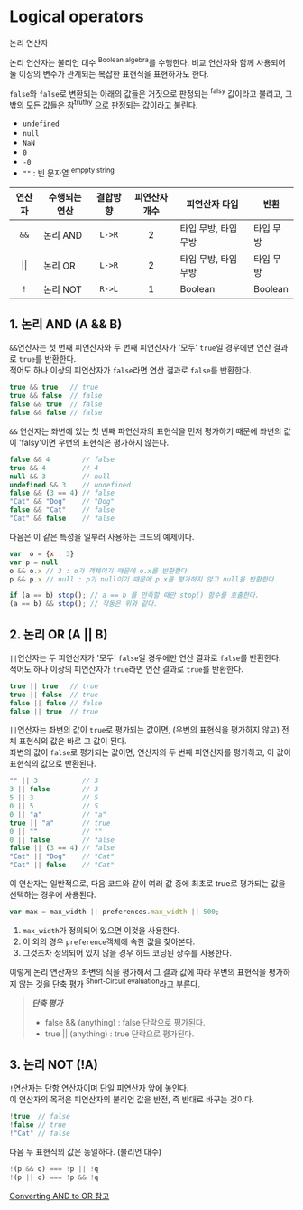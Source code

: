 # Logical operators

<p class="sub-title">논리 연산자</p>

논리 연산자는 불리언 대수 <sup>Boolean algebra</sup>를 수행한다. 비교 연산자와 함께 사용되어 둘 이상의 변수가 관계되는 복잡한 표현식을 표현하가도 한다.

`false`와 `false`로 변환되는 아래의 값들은 거짓으로 판정되는 <sup>falsy</sup> 값이라고 불리고, 그 밖의 모든 값들은 참<sup>truthy</sup> 으로 판정되는 값이라고 불린다.

* `undefined`
* `null`
* `NaN`
* `0`
* `-0`
* `""` : 빈 문자열 <sup>emppty string</sup>

|연산자|수행되는 연산|결합방향|피연산자 개수|피연산자 타입|반환|
|:---:|---|:---:|:---:|---|---|
|`&&`|논리 AND|`L->R`|2|타입 무방, 타입 무방|타입 무방|
|&#x007C;&#x007C;|논리 OR|`L->R`|2|타입 무방, 타입 무방|타입 무방|
|`!`|논리 NOT|`R->L`|1|Boolean|Boolean|

## 1. 논리 AND (A && B)

`&&`연산자는 첫 번째 피연산자와 두 번째 피연산자가 '모두' `true`일 경우에만 연산 결과로 `true`를 반환한다.  
적어도 하나 이상의 피연산자가 `false`라면 연산 결과로 `false`를 반환한다.

```js
true && true   // true
true && false  // false
false && true  // false
false && false // false
```

`&&` 연산자는 좌변에 있는 첫 번째 파연산자의 표현식을 먼저 평가하기 때문에 좌변의 값이 'falsy'이면 우변의 표현식은 평가하지 않는다.  

```js
false && 4        // false
true && 4         // 4
null && 3         // null
undefined && 3    // undefined
false && (3 == 4) // false
"Cat" && "Dog"    // "Dog"
false && "Cat"    // false
"Cat" && false    // false
```

다음은 이 같은 특성을 일부러 사용하는 코드의 예제이다.

```js
var  o = {x : 3}
var p = null
o && o.x // 3 : o가 객체이기 때문에 o.x를 반환한다.
p && p.x // null : p가 null이기 때문에 p.x를 평가하지 않고 null을 반환한다.
```

```js
if (a == b) stop(); // a == b 를 만족할 때만 stop() 함수를 호출한다.
(a == b) && stop(); // 작동은 위와 같다.
```

## 2. 논리 OR (A || B)

`||`연산자는 두 피연산자가 '모두' `false`일 경우에만 연산 결과로 `false`를 반환한다.  
적어도 하나 이상의 피연산자가 `true`라면 연산 결과로 `true`를 반환한다.

```js
true || true   // true
true || false  // true
false || false // false
false || true  // true
```

`||`연산자는 좌변의 값이 `true`로 평가되는 값이면, (우변의 표현식을 평가하지 않고) 전체 표현식의 값은 바로 그 값이 된다.  
좌변의 값이 `false`로 평가되는 값이면, 연산자의 두 번째 피연산자를 평가하고, 이 값이 표현식의 값으로 반환된다.

```js
"" || 3           // 3
3 || false        // 3
5 || 3            // 5
0 || 5            // 5
0 || "a"          // "a"
true || "a"       // true
0 || ""           // ""
0 || false        // false
false || (3 == 4) // false
"Cat" || "Dog"    // "Cat"
"Cat" || false    // "Cat"
```

이 연산자는 일반적으로, 다음 코드와 같이 여러 값 중에 최초로 true로 평가되는 값을 선택하는 경우에 사용된다.

```js
var max = max_width || preferences.max_width || 500;
```

1. `max_width`가 정의되어 있으면 이것을 사용한다.
2. 이 외의 경우 `preference`객체에 속한 값을 찾아본다.
3. 그것조차 정의되어 있지 않을 경우 하드 코딩된 상수를 사용한다. 


이렇게 논리 연산자의 좌변의 식을 평가해서 그 결과 값에 따라 우변의 표현식을 평가하지 않는 것을 단축 평가 <sup>Short-Circuit evaluation</sup>라고 부른다.

> _**단축 평가**_
> * false && (anything) : false 단락으로 평가된다.
> * true || (anything) : true 단락으로 평가된다.

## 3. 논리 NOT (!A)

`!`연산자는 단항 연산자이며 단일 피연산자 앞에 놓인다.  
이 연산자의 목적은 피연산자의 불리언 값을 반전, 즉 반대로 바꾸는 것이다.

```js
!true  // false
!false // true
!"Cat" // false
```

다음 두 표현식의 값은 동일하다. (불리언 대수)

```js
!(p && q) === !p || !q
!(p || q) === !p && !q
```

[Converting AND to OR 참고](https://developer.mozilla.org/en-US/docs/Web/JavaScript/Reference/Operators/Logical_Operators#Conversion_rules)